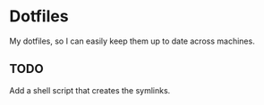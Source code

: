 Dotfiles
=======

My dotfiles, so I can easily keep them up to date across machines.

TODO
----

Add a shell script that creates the symlinks.
